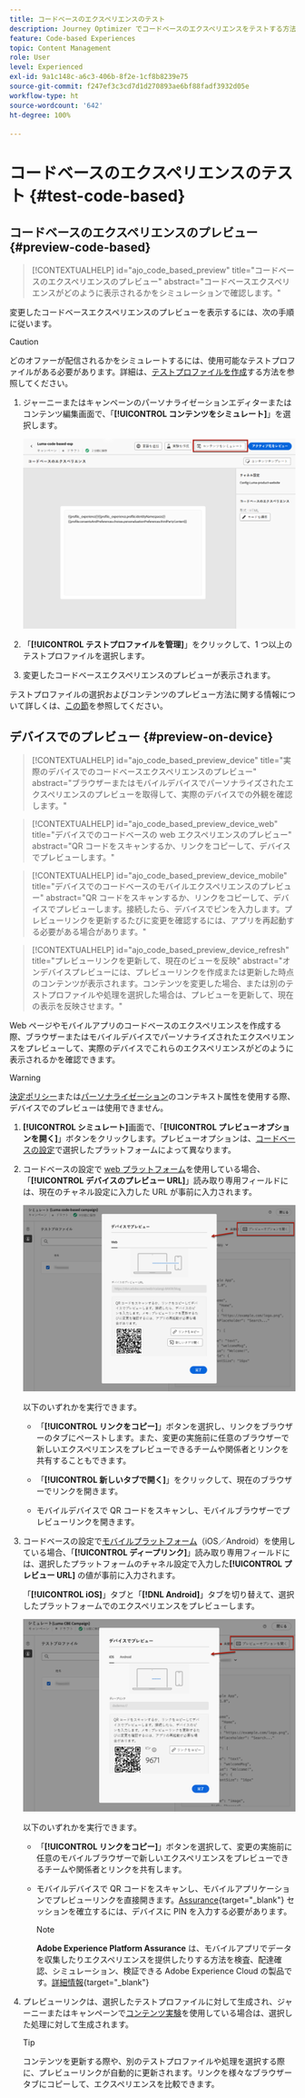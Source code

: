 ```yaml
---
title: コードベースのエクスペリエンスのテスト
description: Journey Optimizer でコードベースのエクスペリエンスをテストする方法を学ぶ
feature: Code-based Experiences
topic: Content Management
role: User
level: Experienced
exl-id: 9a1c148c-a6c3-406b-8f2e-1cf8b8239e75
source-git-commit: f247ef3c3cd7d1d270893ae6bf88fadf3932d05e
workflow-type: ht
source-wordcount: '642'
ht-degree: 100%

---
```


# コードベースのエクスペリエンスのテスト {#test-code-based}

## コードベースのエクスペリエンスのプレビュー {#preview-code-based}

>[!CONTEXTUALHELP]
>id="ajo_code_based_preview"
>title="コードベースのエクスペリエンスのプレビュー"
>abstract="コードベースエクスペリエンスがどのように表示されるかをシミュレーションで確認します。"

変更したコードベースエクスペリエンスのプレビューを表示するには、次の手順に従います。

>[!CAUTION]
>
>どのオファーが配信されるかをシミュレートするには、使用可能なテストプロファイルがある必要があります。詳細は、[テストプロファイルを作成](../audience/creating-test-profiles.md)する方法を参照してください。

1. ジャーニーまたはキャンペーンのパーソナライゼーションエディターまたはコンテンツ編集画面で、「**[!UICONTROL コンテンツをシミュレート]**」を選択します。

   ![](assets/code-based-campaign-simulate.png)

1. 「**[!UICONTROL テストプロファイルを管理]**」をクリックして、1 つ以上のテストプロファイルを選択します。

1. 変更したコードベースエクスペリエンスのプレビューが表示されます。

テストプロファイルの選択およびコンテンツのプレビュー方法に関する情報について詳しくは、[この節](../content-management/preview.md)を参照してください。

## デバイスでのプレビュー {#preview-on-device}

>[!CONTEXTUALHELP]
>id="ajo_code_based_preview_device"
>title="実際のデバイスでのコードベースエクスペリエンスのプレビュー"
>abstract="ブラウザーまたはモバイルデバイスでパーソナライズされたエクスペリエンスのプレビューを取得して、実際のデバイスでの外観を確認します。"

>[!CONTEXTUALHELP]
>id="ajo_code_based_preview_device_web"
>title="デバイスでのコードベースの web エクスペリエンスのプレビュー"
>abstract="QR コードをスキャンするか、リンクをコピーして、デバイスでプレビューします。"

>[!CONTEXTUALHELP]
>id="ajo_code_based_preview_device_mobile"
>title="デバイスでのコードベースのモバイルエクスペリエンスのプレビュー"
>abstract="QR コードをスキャンするか、リンクをコピーして、デバイスでプレビューします。接続したら、デバイスでピンを入力します。プレビューリンクを更新するたびに変更を確認するには、アプリを再起動する必要がある場合があります。"

>[!CONTEXTUALHELP]
>id="ajo_code_based_preview_device_refresh"
>title="プレビューリンクを更新して、現在のビューを反映"
>abstract="オンデバイスプレビューには、プレビューリンクを作成または更新した時点のコンテンツが表示されます。コンテンツを変更した場合、または別のテストプロファイルや処理を選択した場合は、プレビューを更新して、現在の表示を反映させます。"

Web ページやモバイルアプリのコードベースのエクスペリエンスを作成する際、ブラウザーまたはモバイルデバイスでパーソナライズされたエクスペリエンスをプレビューして、実際のデバイスでこれらのエクスペリエンスがどのように表示されるかを確認できます。

>[!WARNING]
>
>[決定ポリシー](../experience-decisioning/create-decision.md)または[パーソナライゼーション](../personalization/personalization-build-expressions.md)のコンテキスト属性を使用する際、デバイスでのプレビューは使用できません。

1. **[!UICONTROL シミュレート]**&#x200B;画面で、「**[!UICONTROL プレビューオプションを開く]**」ボタンをクリックします。プレビューオプションは、[コードベースの設定](code-based-configuration.md#create-code-based-configuration)で選択したプラットフォームによって異なります。

1. コードベースの設定で [web プラットフォーム](code-based-configuration.md#web)を使用している場合、「**[!UICONTROL デバイスのプレビュー URL]**」読み取り専用フィールドには、現在のチャネル設定に入力した URL が事前に入力されます。

   ![](assets/preview-on-device-web.png)

   以下のいずれかを実行できます。

   * 「**[!UICONTROL リンクをコピー]**」ボタンを選択し、リンクをブラウザーのタブにペーストします。また、変更の実施前に任意のブラウザーで新しいエクスペリエンスをプレビューできるチームや関係者とリンクを共有することもできます。

   * 「**[!UICONTROL 新しいタブで開く]**」をクリックして、現在のブラウザーでリンクを開きます。

   * モバイルデバイスで QR コードをスキャンし、モバイルブラウザーでプレビューリンクを開きます。

1. コードベースの設定で[モバイルプラットフォーム](code-based-configuration.md#mobile)（iOS／Android）を使用している場合、「**[!UICONTROL ディープリンク]**」読み取り専用フィールドには、選択したプラットフォームのチャネル設定で入力した&#x200B;**[!UICONTROL プレビュー URL]** の値が事前に入力されます。

   「**[!UICONTROL iOS]**」タブと「**[!DNL Android]**」タブを切り替えて、選択したプラットフォームでのエクスペリエンスをプレビューします。

   ![](assets/preview-on-device-mobile.png)

   以下のいずれかを実行できます。

   * 「**[!UICONTROL リンクをコピー]**」ボタンを選択して、変更の実施前に任意のモバイルブラウザーで新しいエクスペリエンスをプレビューできるチームや関係者とリンクを共有します。

   * モバイルデバイスで QR コードをスキャンし、モバイルアプリケーションでプレビューリンクを直接開きます。[Assurance](https://experienceleague.adobe.com/ja/docs/experience-platform/assurance/tutorials/implement-assurance){target="_blank"} セッションを確立するには、デバイスに PIN を入力する必要があります。

     >[!NOTE]
     >
     >**Adobe Experience Platform Assurance** は、モバイルアプリでデータを収集したりエクスペリエンスを提供したりする方法を検査、配達確認、シミュレーション、検証できる Adobe Experience Cloud の製品です。[詳細情報](https://experienceleague.adobe.com/ja/docs/experience-platform/assurance/home){target="_blank"}

1. プレビューリンクは、選択したテストプロファイルに対して生成され、ジャーニーまたはキャンペーンで[コンテンツ実験](../content-management/content-experiment.md)を使用している場合は、選択した処理に対して生成されます。

   <!--If you have modified the content or selected a different treatment or test profile, scroll down to the bottom of the **[!UICONTROL Preview on device]** pop-up and click **[!UICONTROL Refresh preview link]** to reflect the current state.

   ![](assets/preview-on-device-refresh.png)-->

   <!--When creating a content experiment, you need to select a given treatment and click the **[!UICONTROL Simulate content]** button to obtain the link corresponding to that treatment, then select another treatment, click the **[!UICONTROL Simulate content]** button to obtain a new preview link, and so on.-->

   >[!TIP]
   >
   >コンテンツを更新する際や、別のテストプロファイルや処理を選択する際に、プレビューリンクが自動的に更新されます。リンクを様々なブラウザータブにコピーして、エクスペリエンスを比較できます。
